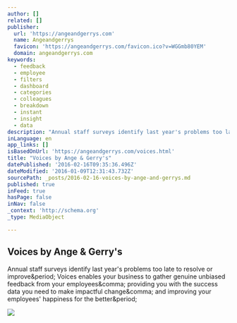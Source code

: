 ```yaml
---
author: []
related: []
publisher:
  url: 'https://angeandgerrys.com'
  name: Angeandgerrys
  favicon: 'https://angeandgerrys.com/favicon.ico?v=WGGmb80YEM'
  domain: angeandgerrys.com
keywords:
  - feedback
  - employee
  - filters
  - dashboard
  - categories
  - colleagues
  - breakdown
  - instant
  - insight
  - data
description: "Annual staff surveys identify last year's problems too late to resolve or improve. Voices enables your business to gather genuine unbiased feedback from your employees, providing you with the success data you need to make impactful change, and improving your employees' happiness for the better."
inLanguage: en
app_links: []
isBasedOnUrl: 'https://angeandgerrys.com/voices.html'
title: "Voices by Ange & Gerry's"
datePublished: '2016-02-16T09:35:36.496Z'
dateModified: '2016-01-09T12:31:43.732Z'
sourcePath: _posts/2016-02-16-voices-by-ange-and-gerrys.md
published: true
inFeed: true
hasPage: false
inNav: false
_context: 'http://schema.org'
_type: MediaObject

---
```

<article style=""><h1>Voices by Ange &amp; Gerry's</h1><p>Annual staff surveys identify last year's problems too late to resolve or improve&amp;period; Voices enables your business to gather genuine unbiased feedback from your employees&amp;comma; providing you with the success data you need to make impactful change&amp;comma; and improving your employees' happiness for the better&amp;period;</p><img src="https://angeandgerrys.com/assets/voices/feedback-dashboard.png" /></article>